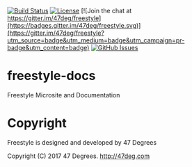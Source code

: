 
[comment]: # (Start Badges)

[![Build Status](https://travis-ci.org/frees-io/freestyle-docs.svg?branch=master)](https://travis-ci.org/frees-io/freestyle-docs) [![License](https://img.shields.io/badge/license-Apache%202-blue.svg)](https://raw.githubusercontent.com/frees-io/freestyle-docs/master/LICENSE) [![Join the chat at https://gitter.im/47deg/freestyle](https://badges.gitter.im/47deg/freestyle.svg)](https://gitter.im/47deg/freestyle?utm_source=badge&utm_medium=badge&utm_campaign=pr-badge&utm_content=badge) [![GitHub Issues](https://img.shields.io/github/issues/frees-io/freestyle-docs.svg)](https://github.com/frees-io/freestyle-docs/issues)

[comment]: # (End Badges)
# freestyle-docs

Freestyle Microsite and Documentation

[comment]: # (Start Copyright)
# Copyright

Freestyle is designed and developed by 47 Degrees

Copyright (C) 2017 47 Degrees. <http://47deg.com>

[comment]: # (End Copyright)